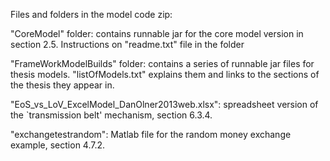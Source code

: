 Files and folders in the model code zip:

"CoreModel" folder: contains runnable jar for the core model version in section 2.5. Instructions on "readme.txt" file in the folder

"FrameWorkModelBuilds" folder: contains a series of runnable jar files for thesis models. "listOfModels.txt" explains them and links to the sections of the thesis they appear in.

"EoS_vs_LoV_ExcelModel_DanOlner2013web.xlsx": spreadsheet version of the `transmission belt' mechanism, section 6.3.4.

"exchangetestrandom": Matlab file for the random money exchange example, section 4.7.2.
